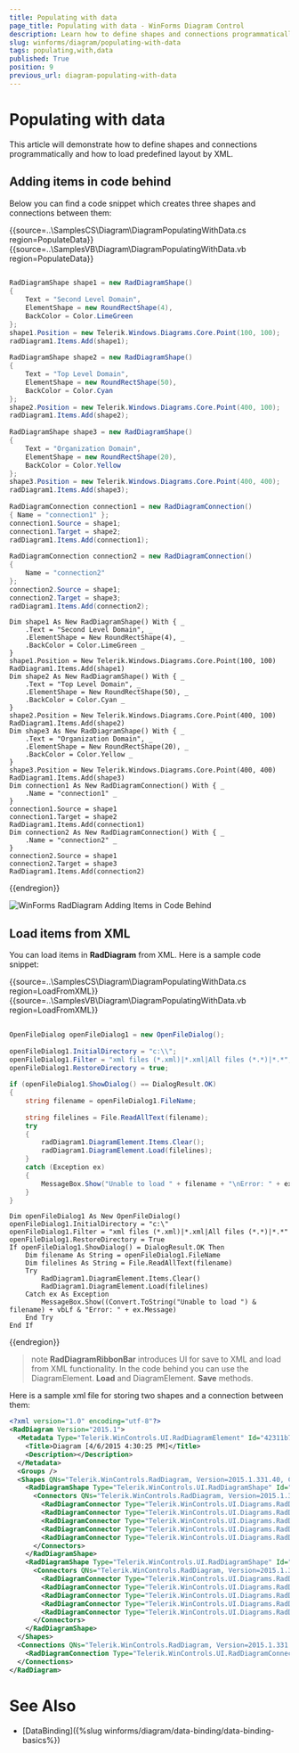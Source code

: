 ```yaml
---
title: Populating with data
page_title: Populating with data - WinForms Diagram Control
description: Learn how to define shapes and connections programmatically and how to load predefined layout by xml.
slug: winforms/diagram/populating-with-data
tags: populating,with,data
published: True
position: 9
previous_url: diagram-populating-with-data
---
```


# Populating with data

This article will demonstrate how to define shapes and connections programmatically and how to load predefined layout by XML.

## Adding items in code behind

Below you can find a code snippet which creates three shapes and connections between them: 

{{source=..\SamplesCS\Diagram\DiagramPopulatingWithData.cs region=PopulateData}} 
{{source=..\SamplesVB\Diagram\DiagramPopulatingWithData.vb region=PopulateData}} 

````C#
    
RadDiagramShape shape1 = new RadDiagramShape()
{
    Text = "Second Level Domain",
    ElementShape = new RoundRectShape(4),
    BackColor = Color.LimeGreen
};
shape1.Position = new Telerik.Windows.Diagrams.Core.Point(100, 100);
radDiagram1.Items.Add(shape1);
    
RadDiagramShape shape2 = new RadDiagramShape()
{
    Text = "Top Level Domain",
    ElementShape = new RoundRectShape(50),
    BackColor = Color.Cyan
};
shape2.Position = new Telerik.Windows.Diagrams.Core.Point(400, 100);
radDiagram1.Items.Add(shape2);
    
RadDiagramShape shape3 = new RadDiagramShape()
{
    Text = "Organization Domain",
    ElementShape = new RoundRectShape(20),
    BackColor = Color.Yellow
};
shape3.Position = new Telerik.Windows.Diagrams.Core.Point(400, 400);
radDiagram1.Items.Add(shape3);
            
RadDiagramConnection connection1 = new RadDiagramConnection()
{ Name = "connection1" };
connection1.Source = shape1;
connection1.Target = shape2;
radDiagram1.Items.Add(connection1);
    
RadDiagramConnection connection2 = new RadDiagramConnection()
{
    Name = "connection2"
};
connection2.Source = shape1;
connection2.Target = shape3;
radDiagram1.Items.Add(connection2);

````
````VB.NET
Dim shape1 As New RadDiagramShape() With { _
    .Text = "Second Level Domain", _
    .ElementShape = New RoundRectShape(4), _
    .BackColor = Color.LimeGreen _
}
shape1.Position = New Telerik.Windows.Diagrams.Core.Point(100, 100)
RadDiagram1.Items.Add(shape1)
Dim shape2 As New RadDiagramShape() With { _
    .Text = "Top Level Domain", _
    .ElementShape = New RoundRectShape(50), _
    .BackColor = Color.Cyan _
}
shape2.Position = New Telerik.Windows.Diagrams.Core.Point(400, 100)
RadDiagram1.Items.Add(shape2)
Dim shape3 As New RadDiagramShape() With { _
    .Text = "Organization Domain", _
    .ElementShape = New RoundRectShape(20), _
    .BackColor = Color.Yellow _
}
shape3.Position = New Telerik.Windows.Diagrams.Core.Point(400, 400)
RadDiagram1.Items.Add(shape3)
Dim connection1 As New RadDiagramConnection() With { _
    .Name = "connection1" _
}
connection1.Source = shape1
connection1.Target = shape2
RadDiagram1.Items.Add(connection1)
Dim connection2 As New RadDiagramConnection() With { _
    .Name = "connection2" _
}
connection2.Source = shape1
connection2.Target = shape3
RadDiagram1.Items.Add(connection2)

````

{{endregion}} 


![WinForms RadDiagram Adding Items in Code Behind](images/diagram-populating-with-data001.png)

## Load items from XML

You can load items in __RadDiagram__ from XML. Here is a sample code snippet:
  
{{source=..\SamplesCS\Diagram\DiagramPopulatingWithData.cs region=LoadFromXML}} 
{{source=..\SamplesVB\Diagram\DiagramPopulatingWithData.vb region=LoadFromXML}} 

````C#
            
OpenFileDialog openFileDialog1 = new OpenFileDialog();
            
openFileDialog1.InitialDirectory = "c:\\";
openFileDialog1.Filter = "xml files (*.xml)|*.xml|All files (*.*)|*.*";            
openFileDialog1.RestoreDirectory = true;
            
if (openFileDialog1.ShowDialog() == DialogResult.OK)
{
    string filename = openFileDialog1.FileName;
        
    string filelines = File.ReadAllText(filename);
    try
    {
        radDiagram1.DiagramElement.Items.Clear();
        radDiagram1.DiagramElement.Load(filelines);
    }
    catch (Exception ex)
    {
        MessageBox.Show("Unable to load " + filename + "\nError: " + ex.Message);
    }
}

````
````VB.NET
Dim openFileDialog1 As New OpenFileDialog()
openFileDialog1.InitialDirectory = "c:\"
openFileDialog1.Filter = "xml files (*.xml)|*.xml|All files (*.*)|*.*"
openFileDialog1.RestoreDirectory = True
If openFileDialog1.ShowDialog() = DialogResult.OK Then
    Dim filename As String = openFileDialog1.FileName
    Dim filelines As String = File.ReadAllText(filename)
    Try
        RadDiagram1.DiagramElement.Items.Clear()
        RadDiagram1.DiagramElement.Load(filelines)
    Catch ex As Exception
        MessageBox.Show((Convert.ToString("Unable to load ") & filename) + vbLf & "Error: " + ex.Message)
    End Try
End If

````

{{endregion}} 




>note  __RadDiagramRibbonBar__ introduces UI for save to XML and load from XML functionality. In the code behind you can use the DiagramElement. __Load__ and DiagramElement. __Save__ methods.
>


Here is a sample xml file for storing two shapes and a connection between them:
        
````XML
<?xml version="1.0" encoding="utf-8"?>
<RadDiagram Version="2015.1">
  <Metadata Type="Telerik.WinControls.UI.RadDiagramElement" Id="42311b7f-35b5-49a5-b92b-6d149d8bcf4d" Position="0;0">
    <Title>Diagram [4/6/2015 4:30:25 PM]</Title>
    <Description></Description>
  </Metadata>
  <Groups />
  <Shapes QNs="Telerik.WinControls.RadDiagram, Version=2015.1.331.40, Culture=neutral, PublicKeyToken=5bb2a467cbec794e;">
    <RadDiagramShape Type="Telerik.WinControls.UI.RadDiagramShape" Id="b44facd3-cddb-43d7-a253-b66ba024567b" ZIndex="0" Position="150;136" Size="70;54" RotationAngle="0" MinWidth="0" MinHeight="0" MaxWidth="INF" MaxHeight="INF" UseDefaultConnectors="True" ElementShape="Telerik.WinControls.RoundRectShape|5" InternalElementColor="#25A0DA" ShapeText="" QN="0">
      <Connectors QNs="Telerik.WinControls.RadDiagram, Version=2015.1.331.40, Culture=neutral, PublicKeyToken=5bb2a467cbec794e;">
        <RadDiagramConnector Type="Telerik.WinControls.UI.Diagrams.RadDiagramConnector" Name="Auto" Offset="0.5;0.5" Width="4" Height="4" QN="0" />
        <RadDiagramConnector Type="Telerik.WinControls.UI.Diagrams.RadDiagramConnector" Name="Left" Offset="0;0.5" Width="4" Height="4" QN="0" />
        <RadDiagramConnector Type="Telerik.WinControls.UI.Diagrams.RadDiagramConnector" Name="Top" Offset="0.5;0" Width="4" Height="4" QN="0" />
        <RadDiagramConnector Type="Telerik.WinControls.UI.Diagrams.RadDiagramConnector" Name="Right" Offset="1;0.5" Width="4" Height="4" QN="0" />
        <RadDiagramConnector Type="Telerik.WinControls.UI.Diagrams.RadDiagramConnector" Name="Bottom" Offset="0.5;1" Width="4" Height="4" QN="0" />
      </Connectors>
    </RadDiagramShape>
    <RadDiagramShape Type="Telerik.WinControls.UI.RadDiagramShape" Id="f4a29125-a536-42e1-aeb0-463f4cfb4571" ZIndex="0" Position="337;137" Size="70;54" RotationAngle="0" MinWidth="0" MinHeight="0" MaxWidth="INF" MaxHeight="INF" UseDefaultConnectors="True" ElementShape="Telerik.WinControls.EllipseShape" InternalElementColor="#25A0DA" ShapeText="" QN="0">
      <Connectors QNs="Telerik.WinControls.RadDiagram, Version=2015.1.331.40, Culture=neutral, PublicKeyToken=5bb2a467cbec794e;">
        <RadDiagramConnector Type="Telerik.WinControls.UI.Diagrams.RadDiagramConnector" Name="Auto" Offset="0.5;0.5" Width="4" Height="4" QN="0" />
        <RadDiagramConnector Type="Telerik.WinControls.UI.Diagrams.RadDiagramConnector" Name="Left" Offset="0;0.5" Width="4" Height="4" QN="0" />
        <RadDiagramConnector Type="Telerik.WinControls.UI.Diagrams.RadDiagramConnector" Name="Top" Offset="0.5;0" Width="4" Height="4" QN="0" />
        <RadDiagramConnector Type="Telerik.WinControls.UI.Diagrams.RadDiagramConnector" Name="Right" Offset="1;0.5" Width="4" Height="4" QN="0" />
        <RadDiagramConnector Type="Telerik.WinControls.UI.Diagrams.RadDiagramConnector" Name="Bottom" Offset="0.5;1" Width="4" Height="4" QN="0" />
      </Connectors>
    </RadDiagramShape>
  </Shapes>
  <Connections QNs="Telerik.WinControls.RadDiagram, Version=2015.1.331.40, Culture=neutral, PublicKeyToken=5bb2a467cbec794e;">
    <RadDiagramConnection Type="Telerik.WinControls.UI.RadDiagramConnection" Id="eeea2872-f633-4038-8b39-77b3dcd0f8c1" ZIndex="0" Position="220;162" SourceConnectorPosition="Auto" TargetConnectorPosition="Auto" SourceCapType="None" TargetCapType="None" SourceCapSize="7;7" TargetCapSize="7;7" StartPoint="220;163" Source="b44facd3-cddb-43d7-a253-b66ba024567b" EndPoint="370;162" ConnectionType="Polyline" ConnectionPoints="" IsModified="False" QN="0" />
  </Connections>
</RadDiagram>

````

# See Also

* [DataBinding]({%slug winforms/diagram/data-binding/data-binding-basics%})


